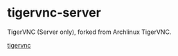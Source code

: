 # tigervnc-server
TigerVNC (Server only), forked from Archlinux TigerVNC.

[tigervnc](https://github.com/archlinux/svntogit-community/tree/packages/tigervnc/trunk)
